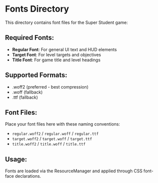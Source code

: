 # Fonts Directory

This directory contains font files for the Super Student game:

## Required Fonts:
- **Regular Font**: For general UI text and HUD elements
- **Target Font**: For level targets and objectives  
- **Title Font**: For game title and level headings

## Supported Formats:
- .woff2 (preferred - best compression)
- .woff (fallback)
- .ttf (fallback)

## Font Files:
Place your font files here with these naming conventions:
- `regular.woff2` / `regular.woff` / `regular.ttf`
- `target.woff2` / `target.woff` / `target.ttf`  
- `title.woff2` / `title.woff` / `title.ttf`

## Usage:
Fonts are loaded via the ResourceManager and applied through CSS font-face declarations.
